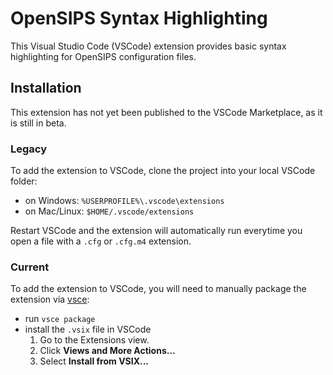 # OpenSIPS Syntax Highlighting

This Visual Studio Code (VSCode) extension provides basic syntax highlighting for OpenSIPS configuration files.

## Installation

This extension has not yet been published to the VSCode Marketplace, as it is still in beta.

### Legacy
To add the extension to VSCode, clone the project into your local VSCode folder:

- on Windows: `%USERPROFILE%\.vscode\extensions`
- on Mac/Linux: `$HOME/.vscode/extensions`

Restart VSCode and the extension will automatically run everytime you open a file with a `.cfg` or `.cfg.m4` extension.

### Current
To add the extension to VSCode, you will need to manually package the extension via [vsce](https://github.com/microsoft/vscode-vsce):

- run `vsce package`
- install the `.vsix` file in VSCode
  1. Go to the Extensions view.
  2. Click **Views and More Actions...**
  3. Select **Install from VSIX...**